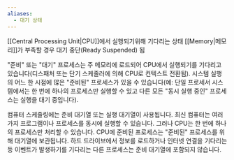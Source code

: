 ```yaml
---
aliases:
  - 대기 상태
---
```

[[Central Processing Unit|CPU]]에서 실행되기위해 기다리는 상태
[[Memory|메모리]]가 부족할 경우 대기 중단(Ready Suspended) 됨

"준비" 또는 "대기" 프로세스는 주 메모리에 로드되어 CPU에서 실행되기를 기다리고 있습니다(디스패처 또는 단기 스케줄러에 의해 CPU로 컨텍스트 전환됨). 시스템 실행의 어느 한 시점에 많은 "준비된" 프로세스가 있을 수 있습니다(예: 단일 프로세서 시스템에서는 한 번에 하나의 프로세스만 실행할 수 있고 다른 모든 "동시 실행 중인" 프로세스는 실행을 대기 중입니다).

컴퓨터 스케줄링에는 준비 대기열 또는 실행 대기열이 사용됩니다. 최신 컴퓨터는 여러 가지 프로그램이나 프로세스를 동시에 실행할 수 있습니다. 그러나 CPU는 한 번에 하나의 프로세스만 처리할 수 있습니다. CPU에 준비된 프로세스는 "준비된" 프로세스를 위해 대기열에 보관됩니다. 하드 드라이브에서 정보를 로드하거나 인터넷 연결을 기다리는 등 이벤트가 발생하기를 기다리는 다른 프로세스는 준비 대기열에 포함되지 않습니다.
